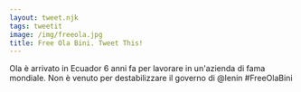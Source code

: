 ```yaml
---
layout: tweet.njk
tags: tweetit
image: /img/freeola.jpg
title: Free Ola Bini. Tweet This!
---
```

Ola è arrivato in Ecuador 6 anni fa per lavorare in un'azienda di fama mondiale. Non è venuto per destabilizzare il governo di @lenin #FreeOlaBini
